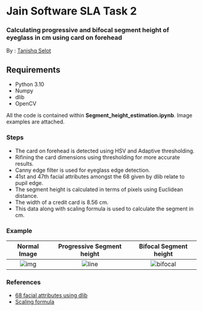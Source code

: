 # Jain Software SLA Task 2 

### Calculating progressive and bifocal segment height of eyeglass in cm using card on forehead

By : [Tanishq Selot](https://github.com/tanishq150802)

## Requirements
* Python 3.10
* Numpy
* dlib
* OpenCV

All the code is contained within **Segment_height_estimation.ipynb**. Image examples are attached.

### Steps

* The card on forehead is detected using HSV and Adaptive thresholding.
* Rifining the card dimensions using thresholding for more accurate results.
* Canny edge filter is used for eyeglass edge detection.
* 41st and 47th facial attributes amongst the 68 given by dlib relate to pupil edge.
* The segment height is calculated in terms of pixels using Euclidean distance.
* The width of a credit card is 8.56 cm.
* This data along with scaling formula is used to calculate the segment in cm.

### Example

Normal Image             |  Progressive Segment height |  Bifocal Segment height
:-------------------------:|:-------------------------: |:-------------------------:
![img](https://user-images.githubusercontent.com/81608921/226201290-4ec6bb73-d5eb-49dd-b175-d453a2783569.jpeg) |  ![line](https://user-images.githubusercontent.com/81608921/226201959-3adab96a-db65-49a3-81c2-385ba0030ef4.jpg) |  ![bifocal](https://user-images.githubusercontent.com/81608921/226202360-7e5f685a-f911-4a01-a5a8-db9d4fc9a8dd.jpg)
### References
* [68 facial attributes using dlib](https://medium.com/mlearning-ai/glasses-detection-opencv-dlib-bf4cd50856da)
* [Scaling formula](https://www.youtube.com/watch?v=ghU6T4h-C74)
